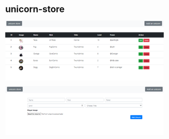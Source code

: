 # unicorn-store

<p align="center">
  <img src="https://github.com/EstherCecilia/unicorn-store/blob/master/capturas/cap1.PNG?raw=true">
</p>

<p align="center">
  <img src="https://github.com/EstherCecilia/unicorn-store/blob/master/capturas/cap2.PNG?raw=true">
</p>

